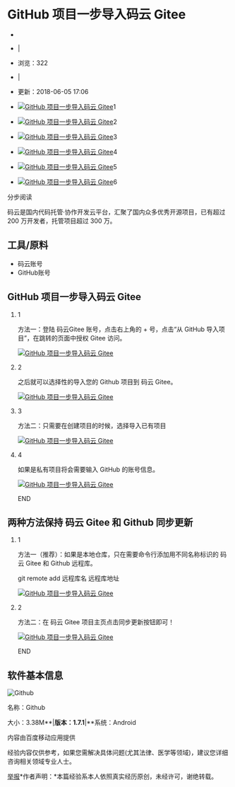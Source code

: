 # GitHub 项目一步导入码云 Gitee

- 
- |
- 浏览：322
- |
- 更新：2018-06-05 17:06

- [![GitHub 项目一步导入码云 Gitee](https://imgsa.baidu.com/exp/whcrop=92,69/sign=c526b87fd939b6004d9b59f586200813/cb8065380cd7912347352fe8a1345982b3b78051.jpg)](http://jingyan.baidu.com/album/e52e36151c0f2140c70c516f.html?picindex=1)1
- [![GitHub 项目一步导入码云 Gitee](https://imgsa.baidu.com/exp/whcrop=92,69/sign=b22a5bce8935e5dd9079f39d19b69ad6/95eef01f3a292df51d161789b0315c6035a87351.jpg)](http://jingyan.baidu.com/album/e52e36151c0f2140c70c516f.html?picindex=2)2
- [![GitHub 项目一步导入码云 Gitee](https://imgsa.baidu.com/exp/whcrop=92,69/sign=ba37837b9d2397ddd62cce4636f28f8e/2fdda3cc7cd98d10dee6b6ad2d3fb80e7bec9078.jpg)](http://jingyan.baidu.com/album/e52e36151c0f2140c70c516f.html?picindex=3)3
- [![GitHub 项目一步导入码云 Gitee](https://imgsa.baidu.com/exp/whcrop=92,69/sign=a69d220322dda3cc0bb1ee626e990438/9a504fc2d5628535087669bd9cef76c6a6ef639c.jpg)](http://jingyan.baidu.com/album/e52e36151c0f2140c70c516f.html?picindex=4)4
- [![GitHub 项目一步导入码云 Gitee](https://imgsa.baidu.com/exp/whcrop=92,69/sign=4d79f44058e736d15846da4af42072fb/cf1b9d16fdfaaf5106a93b23805494eef11f7ae0.jpg)](http://jingyan.baidu.com/album/e52e36151c0f2140c70c516f.html?picindex=5)5
- [![GitHub 项目一步导入码云 Gitee](https://imgsa.baidu.com/exp/whcrop=92,69/sign=3dc6c3a462061d957d13617a148437e8/63d0f703918fa0ec9c3dde912a9759ee3c6ddbb0.jpg)](http://jingyan.baidu.com/album/e52e36151c0f2140c70c516f.html?picindex=6)6

分步阅读

码云是国内代码托管·协作开发云平台，汇聚了国内众多优秀开源项目，已有超过 200 万开发者，托管项目超过 300 万。

## 工具/原料

- 码云账号
- GitHub账号

## GitHub 项目一步导入码云 Gitee

1. 1

   方法一：登陆 码云Gitee 账号，点击右上角的 + 号，点击“从 GitHub 导入项目”，在跳转的页面中授权 Gitee 访问。

   [![GitHub 项目一步导入码云 Gitee](https://imgsa.baidu.com/exp/w=500/sign=a2e6825fdbca7bcb7d7bc72f8e0b6b3f/cb8065380cd7912347352fe8a1345982b3b78051.jpg)](http://jingyan.baidu.com/album/e52e36151c0f2140c70c516f.html?picindex=1)

2. 2

   之后就可以选择性的导入您的 Github 项目到 码云 Gitee。

   [![GitHub 项目一步导入码云 Gitee](https://imgsa.baidu.com/exp/w=500/sign=5cac23985582b2b7a79f39c401afcb0a/95eef01f3a292df51d161789b0315c6035a87351.jpg)](http://jingyan.baidu.com/album/e52e36151c0f2140c70c516f.html?picindex=2)

3. 3

   方法二：只需要在创建项目的时候，选择导入已有项目

   [![GitHub 项目一步导入码云 Gitee](https://imgsa.baidu.com/exp/w=500/sign=0825eff5292dd42a5f0901ab333a5b2f/2fdda3cc7cd98d10dee6b6ad2d3fb80e7bec9078.jpg)](http://jingyan.baidu.com/album/e52e36151c0f2140c70c516f.html?picindex=3)

4. 4

   如果是私有项目将会需要输入 GitHub 的账号信息。

   [![GitHub 项目一步导入码云 Gitee](https://imgsa.baidu.com/exp/w=500/sign=d758b42be550352ab16125086342fb1a/9a504fc2d5628535087669bd9cef76c6a6ef639c.jpg)](http://jingyan.baidu.com/album/e52e36151c0f2140c70c516f.html?picindex=4)

   END

## 两种方法保持  码云 Gitee  和 Github 同步更新

1. 1

   方法一（推荐）：如果是本地仓库，只在需要命令行添加用不同名称标识的 码云 Gitee  和 Github 远程库。



   git remote add 远程库名 远程库地址

   [![GitHub 项目一步导入码云 Gitee](https://imgsa.baidu.com/exp/w=500/sign=66643fd2c68065387beaa413a7dca115/cf1b9d16fdfaaf5106a93b23805494eef11f7ae0.jpg)](http://jingyan.baidu.com/album/e52e36151c0f2140c70c516f.html?picindex=5)

2. 2

   方法二：在 码云 Gitee  项目主页点击同步更新按钮即可！

   [![GitHub 项目一步导入码云 Gitee](https://imgsa.baidu.com/exp/w=500/sign=de5779af7f8da9774e2f862b8050f872/63d0f703918fa0ec9c3dde912a9759ee3c6ddbb0.jpg)](http://jingyan.baidu.com/album/e52e36151c0f2140c70c516f.html?picindex=6)

   END

## 软件基本信息

![Github](https://timg05.bdimg.com/timg?vsapp&size=b800_800&quality=100&imgtype=3&er&sec=0&di=60ff7f0495a6b4a7bf1c150f0cdf803c&ref=http%3A%2F%2Fb.hiphotos.bdimg.com&src=http%3A%2F%2Fb.hiphotos.bdimg.com%2Fwisegame%2Fpic%2Fitem%2Faa177f3e6709c93d51c40ad5953df8dcd10054d9.jpg)

名称：Github

大小：3.38M**|**版本：1.7.1**|**系统：Android

内容由百度移动应用提供

经验内容仅供参考，如果您需解决具体问题(尤其法律、医学等领域)，建议您详细咨询相关领域专业人士。

[举报](javascript:void(0))*作者声明：*本篇经验系本人依照真实经历原创，未经许可，谢绝转载。



